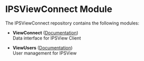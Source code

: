# IPSViewConnect Module

The IPSViewConnect repository contains the following modules:

- __ViewConnect__ ([Documentation](IPSViewConnect/README_en.md))  
	Data interface for IPSView Client

- __ViewUsers__ ([Documentation](IPSViewUsers/README_en.md))  
	User management for IPSView


